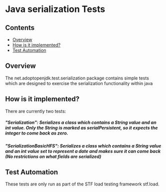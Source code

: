 Java serialization Tests
========================

## Contents

  * [Overview](#overview)
  * [How is it implemented?](#how-is-it-implemented)
  * [Test Automation](#test-automation)

## Overview

The net.adoptopenjdk.test.serialization package contains simple tests which are designed to exercise the serialization functionality within java

## How is it implemented?

There are currently two tests:

##### "Serialization": Serializes a class which contains a String value and an int value. Only the String is marked as serialPersistent, so it expects the integer to come back as zero.

##### "SerializationBasicHFS": Serializes a class which contains a String value and an int value set to represent a date and makes sure it can come back (No restrictions on what fields are serialized)

## Test Automation

These tests are only run as part of the STF load testing framework stf.load. 
